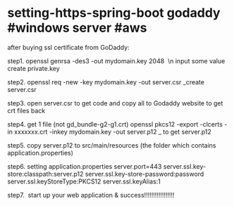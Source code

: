 # setting-https-spring-boot godaddy #windows server #aws

after buying ssl certificate from GoDaddy:

step1.  openssl genrsa -des3 -out mydomain.key 2048  \n
input some value
create private.key



step2.  openssl req -new -key mydomain.key -out server.csr
_create server.csr

step3.  open server.csr to get code and copy all to Godaddy website to get crt files back

step4.  get 1 file (not gd_bundle-g2-g1.crt) openssl pkcs12 -export -clcerts -in xxxxxxx.crt -inkey mydomain.key -out server.p12
_ to get server.p12

step5.  copy server.p12 to src/main/resources  (the folder which contains application.properties)

step6.  setting application.properties
 server.port=443
 server.ssl.key-store:classpath:server.p12
 server.ssl.key-store-password:password
 server.ssl.keyStoreType:PKCS12
 server.ssl.keyAlias:1

step7.  start up your web application & success!!!!!!!!!!!!!!!!! 

